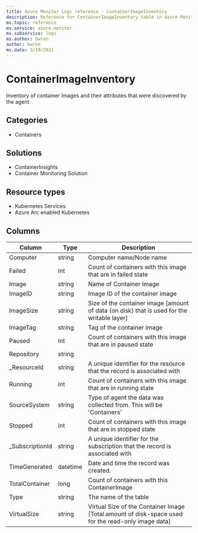 ```yaml
---
title: Azure Monitor Logs reference - ContainerImageInventory
description: Reference for ContainerImageInventory table in Azure Monitor Logs.
ms.topic: reference
ms.service: azure-monitor
ms.subservice: logs
ms.author: bwren
author: bwren
ms.date: 3/19/2021
---
```


# ContainerImageInventory

 Inventory of container Images and their attributes that were discovered by the agent

## Categories

- Containers
## Solutions

- ContainerInsights
- Container Monitoring Solution
## Resource types

- Kubernetes Services
- Azure Arc enabled Kubernetes




## Columns

|Column|Type|Description|
|---|---|---|
|Computer|string|Computer name/Node name|
|Failed|int|Count of containers with this image that are in failed state|
|Image|string|Name of Container Image|
|ImageID|string|Image ID of the container image|
|ImageSize|string|Size of the container image [amount of data (on disk) that is used for the writable layer]|
|ImageTag|string|Tag of the container image|
|Paused|int|Count of containers with this image that are in paused state|
|Repository|string||
|_ResourceId|string|A unique identifier for the resource that the record is associated with|
|Running|int|Count of containers with this image that are in running state|
|SourceSystem|string|Type of agent the data was collected from. This will be 'Containers'|
|Stopped|int|Count of containers with this image that are in stopped state|
|_SubscriptionId|string|A unique identifier for the subscription that the record is associated with|
|TimeGenerated|datetime|Date and time the record was created.|
|TotalContainer|long|Count of containers with this ContainerImage|
|Type|string|The name of the table|
|VirtualSize|string|Virtual Size of the Container Image [Total amount of disk-space used for the read-only image data]|
